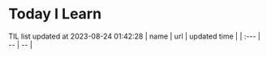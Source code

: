 # Today I Learn 
TIL list updated at 2023-08-24 01:42:28
| name | url | updated time |
| :--- | -- | -- |
